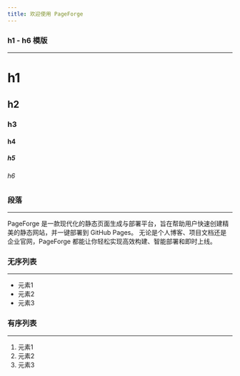 ```yaml
---
title: 欢迎使用 PageForge
---
```


### h1 - h6 模版

---

# h1
## h2
### h3
#### h4
##### h5
###### h6

### 段落

---

PageForge 是一款现代化的静态页面生成与部署平台，旨在帮助用户快速创建精美的静态网站，并一键部署到 GitHub Pages。 
无论是个人博客、项目文档还是企业官网，PageForge 都能让你轻松实现高效构建、智能部署和即时上线。

### 无序列表

---

- 元素1
- 元素2
- 元素3

### 有序列表

---

1. 元素1
2. 元素2
3. 元素3


